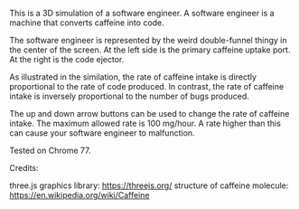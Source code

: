 This is a 3D simulation of a software engineer.  A software engineer is a machine that converts caffeine into code.

The software engineer is represented by the weird double-funnel thingy in the center of the screen.  At the left side is the primary caffeine uptake port.  At the right is the code ejector.

As illustrated in the similation, the rate of caffeine intake is directly proportional to the rate of code produced.  In contrast, the rate of caffeine intake is inversely proportional to the number of bugs produced.  

The up and down arrow buttons can be used to change the rate of caffeine intake.  The maximum allowed rate is 100 mg/hour.  A rate higher than this can cause your software engineer to malfunction.

Tested on Chrome 77.

Credits: 

three.js graphics library: https://threejs.org/
structure of caffeine molecule: https://en.wikipedia.org/wiki/Caffeine


